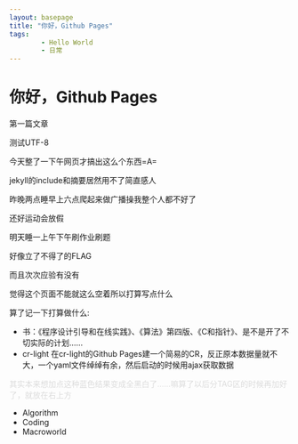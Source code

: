 ```yaml
---
layout: basepage
title: "你好，Github Pages"
tags: 
        - Hello World
        - 日常
---
```

你好，Github Pages
=============
第一篇文章

测试UTF-8

今天整了一下午网页才搞出这么个东西=A=

jekyll的include和摘要居然用不了简直感人

昨晚两点睡早上六点爬起来做广播操我整个人都不好了

还好运动会放假

明天睡一上午下午刷作业刷题

好像立了不得了的FLAG

而且次次应验有没有

觉得这个页面不能就这么空着所以打算写点什么

算了记一下打算做什么:

* 书：《程序设计引导和在线实践》、《算法》第四版、《C和指针》、是不是开了不切实际的计划……
* cr-light 在cr-light的Github Pages建一个简易的CR，反正原本数据量就不大，一个yaml文件绰绰有余，然后启动的时候用ajax获取数据

<p style="color:#DCDCDC">其实本来想加点这种蓝色结果变成全黑白了……嘛算了以后分TAG区的时候再加好了，就放在右上方</p>

* Algorithm
* Coding
* Macroworld
